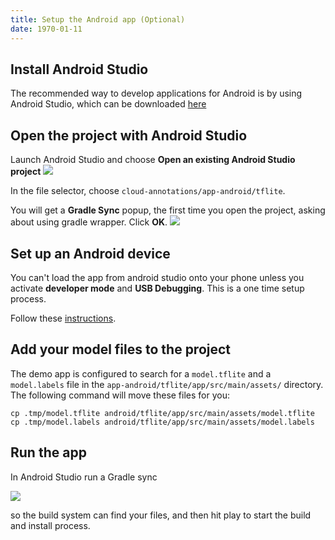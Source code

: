 ```yaml
---
title: Setup the Android app (Optional)
date: 1970-01-11
---
```


## Install Android Studio
The recommended way to develop applications for Android is by using Android Studio, which can be downloaded [here](https://developer.android.com/studio/index.html)

## Open the project with Android Studio
Launch Android Studio and choose **Open an existing Android Studio project**
![](https://codelabs.developers.google.com/codelabs/tensorflow-for-poets-2-tflite/img/1482ddc7911df61b.png)

In the file selector, choose `cloud-annotations/app-android/tflite`.

You will get a **Gradle Sync** popup, the first time you open the project, asking about using gradle wrapper. Click **OK**.
![](https://codelabs.developers.google.com/codelabs/tensorflow-for-poets-2-tflite/img/b9f9a03dd27fd1bb.png)

## Set up an Android device
You can't load the app from android studio onto your phone unless you activate **developer mode** and **USB Debugging**. This is a one time setup process.

Follow these [instructions](https://developer.android.com/studio/debug/dev-options.html#enable).

## Add your model files to the project
The demo app is configured to search for a `model.tflite` and a `model.labels` file in the `app-android/tflite/app/src/main/assets/` directory. The following command will move these files for you:

```
cp .tmp/model.tflite android/tflite/app/src/main/assets/model.tflite
cp .tmp/model.labels android/tflite/app/src/main/assets/model.labels
```

## Run the app
In Android Studio run a Gradle sync

![](https://codelabs.developers.google.com/codelabs/tensorflow-for-poets-2-tflite/img/774326d4e89c2559.png)

so the build system can find your files, and then hit play to start the build and install process.
